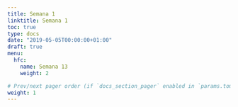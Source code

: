 ```yaml
---
title: Semana 1
linktitle: Semana 1 
toc: true
type: docs
date: "2019-05-05T00:00:00+01:00"
draft: true
menu:
  hfc:
    name: Semana 13
    weight: 2

# Prev/next pager order (if `docs_section_pager` enabled in `params.toml`)
weight: 1
---
```

